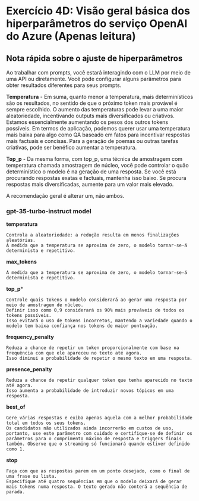 # Exercício 4D: Visão geral básica dos hiperparâmetros do serviço OpenAI do Azure (Apenas leitura)
## Nota rápida sobre o ajuste de hiperparâmetros

Ao trabalhar com prompts, você estará interagindo com o LLM por meio de uma API ou diretamente. Você pode configurar alguns parâmetros para obter resultados diferentes para seus prompts.

**Temperatura** - 
Em suma, quanto menor a temperatura, mais determinísticos são os resultados, no sentido de que o próximo token mais provável é sempre escolhido. O aumento das temperaturas pode levar a uma maior aleatoriedade, incentivando outputs mais diversificados ou criativos. Estamos essencialmente aumentando os pesos dos outros tokens possíveis. Em termos de aplicação, podemos querer usar uma temperatura mais baixa para algo como QA baseado em fatos para incentivar respostas mais factuais e concisas. Para a geração de poemas ou outras tarefas criativas, pode ser benéfico aumentar a temperatura.

**Top_p** - Da mesma forma, com top_p, uma técnica de amostragem com temperatura chamada amostragem de núcleo, você pode controlar o quão determinístico o modelo é na geração de uma resposta. Se você está procurando respostas exatas e factuais, mantenha isso baixo. Se procura respostas mais diversificadas, aumente para um valor mais elevado.

A recomendação geral é alterar um, não ambos.

### gpt-35-turbo-instruct model

**temperatura**
```
Controla a aleatoriedade: a redução resulta em menos finalizações aleatórias. 
À medida que a temperatura se aproxima de zero, o modelo tornar-se-á determinista e repetitivo.
```

**max_tokens**
```
À medida que a temperatura se aproxima de zero, o modelo tornar-se-á determinista e repetitivo.
```

**top_p***
```
Controle quais tokens o modelo considerará ao gerar uma resposta por meio de amostragem de núcleo. 
Definir isso como 0,9 considerará os 90% mais prováveis de todos os tokens possíveis. 
Isso evitará o uso de tokens incorretos, mantendo a variedade quando o modelo tem baixa confiança nos tokens de maior pontuação.
```

**frequency_penalty**
```
Reduza a chance de repetir um token proporcionalmente com base na frequência com que ele apareceu no texto até agora.
Isso diminui a probabilidade de repetir o mesmo texto em uma resposta.
```

**presence_penalty**
```
Reduza a chance de repetir qualquer token que tenha aparecido no texto até agora. 
Isso aumenta a probabilidade de introduzir novos tópicos em uma resposta.
```

**best_of**
```
Gere várias respostas e exiba apenas aquela com a melhor probabilidade total em todos os seus tokens. 
Os candidatos não utilizados ainda incorrerão em custos de uso, portanto, use este parâmetro com cuidado e certifique-se de definir os parâmetros para o comprimento máximo de resposta e triggers finais também. Observe que o streaming só funcionará quando estiver definido como 1.
```

**stop**
```
Faça com que as respostas parem em um ponto desejado, como o final de uma frase ou lista.
Especifique até quatro sequências em que o modelo deixará de gerar mais tokens numa resposta. O texto gerado não conterá a sequência de parada.
```
